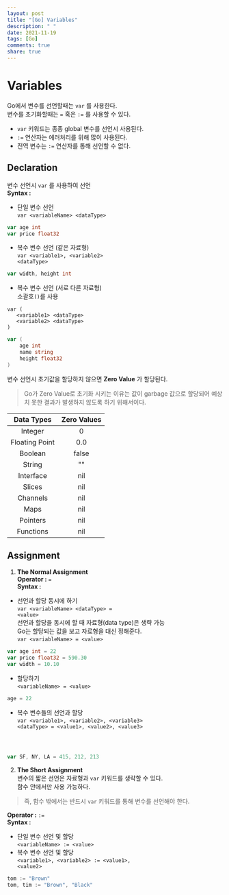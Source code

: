 ```yaml
---
layout: post
title: "[Go] Variables"
description: " "
date: 2021-11-19
tags: [Go]
comments: true
share: true
---
```


# Variables
Go에서 변수를 선언할때는 <code>var</code> 를 사용한다.  
변수를 초기화할때는 <code>=</code> 혹은 <code>:=</code> 를 사용할 수 있다.

* <code>var</code> 키워드는 종종 global 변수를 선언시 사용된다.
* <code>:=</code> 연산자는 에러처리를 위해 많이 사용된다.
* 전역 변수는 <code>:=</code> 연산자를 통해 선언할 수 없다.

## Declaration
변수 선언시 <code>var</code> 를 사용하여 선언  
**Syntax :**  
  * 단일 변수 선언    
  <code>var \<variableName> \<dataType></code>
  ```go
  var age int
  var price float32
  ```
  * 복수 변수 선언 (같은 자료형)  
  <code>var \<variable1>, \<variable2> \<dataType></code>
  ```go
  var width, height int
  ```
  * 복수 변수 선언 (서로 다른 자료형)  
   소괄호<code>()</code>를 사용
   ```
   var ( 
      <variable1> <dataType>   
      <variable2> <dataType>
   )
   ```
   
  ```go
  var (
      age int
      name string
      height float32
  )
  ```

변수 선언시 초기값을 할당하지 않으면 **Zero Value** 가 할당된다.  
> Go가 Zero Value로 초기화 시키는 이유는 값이 garbage 값으로 할당되어 예상치 못한 결과가 발생하지 않도록 하기 위해서이다. 

| Data Types  | Zero Values |
| :---------: | :---------: |
| Integer     | 0           |
| Floating Point| 0.0       |
| Boolean     | false       |
| String      | ""          |
| Interface   | nil         |
| Slices      | nil         |
| Channels    | nil         |
| Maps        | nil         |
| Pointers    | nil         |
| Functions   | nil         |

## Assignment
1. **The Normal Assignment**  
  **Operator :** <code>=</code>  
  **Syntax :** 
  * 선언과 할당 동시에 하기  
  <code>var \<variableName> \<dataType> = \<value></code>  
  선언과 할당을 동시에 할 때 자료형(data type)은 생략 가능  
  Go는 할당되는 값을 보고 자료형을 대신 정해준다.  
  <code>var \<variableName> = \<value></code>  
  ```go
  var age int = 22
  var price float32 = 590.30
  var width = 10.10
  ```
  * 할당하기  
  <code>\<variableName> = \<value></code>
  ```go
  age = 22 
  ```
  * 복수 변수들의 선언과 할당    
  <code>var \<variable1>, \<variable2>, \<variable3> \<dataType> = \<value1>, \<value2>, \<value3>
</code>  

  ```go
  var SF, NY, LA = 415, 212, 213
  ```  
2. **The Short Assignment**  
  변수의 짧은 선언은 자료형과 <code>var</code> 키워드를 생략할 수 있다.   
  함수 안에서만 사용 가능하다.  
  > 즉, 함수 밖에서는 반드시 <code>var</code> 키워드를 통해 변수를 선언해야 한다.  

  **Operator :** <code>:=</code>  
  **Syntax :** 
  * 단일 변수 선언 및 할당  
  <code>\<variableName> := \<value></code>
  * 복수 변수 선언 및 할당  
  <code>\<variable1>, \<variable2> := \<value1>, \<value2></code>
  ```go
  tom := "Brown"
  tom, tim := "Brown", "Black"
  ```
